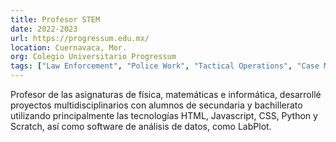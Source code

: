 ```yaml
---
title: Profesor STEM
date: 2022-2023
url: https://progressum.edu.mx/
location: Cuernavaca, Mor.
org: Colegio Universitario Progressum
tags: ["Law Enforcement", "Police Work", "Tactical Operations", "Case Management"]
---
```


Profesor de las asignaturas de física, matemáticas e informática, desarrollé proyectos multidisciplinarios con alumnos de secundaria y bachillerato utilizando principalmente las tecnologías HTML, Javascript, CSS, Python y Scratch, así como software de análisis de datos, como LabPlot.
